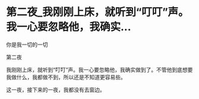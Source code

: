 # 第二夜_我刚刚上床，就听到“叮叮”声。我一心要忽略他，我确实...

你是我一切的一切

第二夜

我刚刚上床，就听到“叮叮”声。我一心要忽略他，我确实做到了。不管他到底想要我做什么，我都做不到，所以还是不知道更容易些。

这一夜，接下来的一夜，我都没有去窗边。